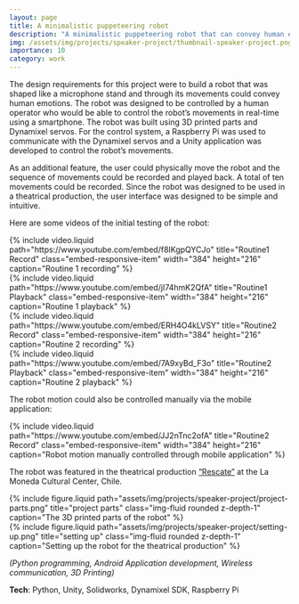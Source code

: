 ```yaml
---
layout: page
title: A minimalistic puppeteering robot
description: "A minimalistic puppeteering robot that can convey human emotions. The robot was featured in the theatrical production <b><i>Rescate</i></b> at the La Moneda Cultural Center, Chile."
img: /assets/img/projects/speaker-project/thumbnail-speaker-project.png
importance: 10
category: work
---
```


The design requirements for this project were to build a robot that was shaped like a microphone stand and through its movements could convey human emotions. The robot was designed to be controlled by a human operator who would be able to control the robot’s movements in real-time using a smartphone. The robot was built using 3D printed parts and Dynamixel servos. For the control system, a Raspberry Pi was used to communicate with the Dynamixel servos and a Unity application was developed to control the robot’s movements.

As an additional feature, the user could physically move the robot and the sequence of movements could be recorded and played back. A total of ten movements could be recorded. Since the robot was designed to be used in a theatrical production, the user interface was designed to be simple and intuitive.

Here are some videos of the initial testing of the robot:

<div class="row">
    <div class="col-sm mt-3 mt-md-0">
        {% include video.liquid path="https://www.youtube.com/embed/f8IKgpQYCJo" title="Routine1 Record" class="embed-responsive-item" width="384" height="216" caption="Routine 1 recording" %}
    </div>
    <div class="col-sm mt-3 mt-md-0">
        {% include video.liquid path="https://www.youtube.com/embed/jI74hmK2QfA" title="Routine1 Playback" class="embed-responsive-item" width="384" height="216" caption="Routine 1 playback" %}
    </div>
</div>
<div class="row">
    <div class="col-sm mt-3 mt-md-0">
        {% include video.liquid path="https://www.youtube.com/embed/ERH4O4kLVSY" title="Routine2 Record" class="embed-responsive-item" width="384" height="216" caption="Routine 2 recording" %}
    </div>
    <div class="col-sm mt-3 mt-md-0">
        {% include video.liquid path="https://www.youtube.com/embed/7A9xyBd_F3o" title="Routine2 Playback" class="embed-responsive-item" width="384" height="216" caption="Routine 2 playback" %}
    </div>
</div>

The robot motion could also be controlled manually via the mobile application:

<div class="row">
    <div class="col-sm mt-3 mt-md-0">
        {% include video.liquid path="https://www.youtube.com/embed/JJ2nTnc2ofA" title="Routine2 Record" class="embed-responsive-item" width="384" height="216" caption="Robot motion manually controlled through mobile application" %}
    </div>
</div>

The robot was featured in the theatrical production [“Rescate”](https://www.cclm.cl/actividades/rescate/) at the La Moneda Cultural Center, Chile.

<div class="row justify-content-sm-center">
    <div class="col-sm-7 mt-3 mt-md-0">
        {% include figure.liquid path="assets/img/projects/speaker-project/project-parts.png" title="project parts" class="img-fluid rounded z-depth-1" caption="The 3D printed parts of the robot" %}
    </div>
    <div class="col-sm-5 mt-3 mt-md-0">
        {% include figure.liquid path="assets/img/projects/speaker-project/setting-up.png" title="setting up" class="img-fluid rounded z-depth-1" caption="Setting up the robot for the theatrical production" %}
    </div>
</div>

_(Python programming, Android Application development, Wireless communication, 3D Printing)_

**Tech**: Python, Unity, Solidworks, Dynamixel SDK, Raspberry Pi
